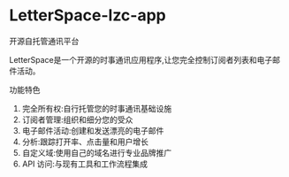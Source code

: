# LetterSpace-lzc-app

开源自托管通讯平台

LetterSpace是一个开源的时事通讯应用程序,让您完全控制订阅者列表和电子邮件活动。

功能特色

1. 完全所有权:自行托管您的时事通讯基础设施
2. 订阅者管理:组织和细分您的受众
3. 电子邮件活动:创建和发送漂亮的电子邮件
4. 分析:跟踪打开率、点击量和用户增长
5. 自定义域:使用自己的域名进行专业品牌推广
6. API 访问:与现有工具和工作流程集成
